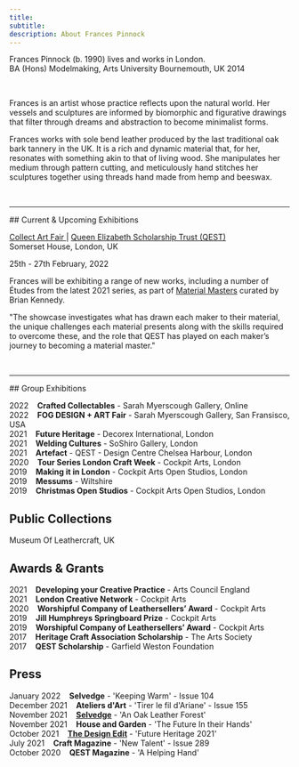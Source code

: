 ```yaml
---
title: 
subtitle: 
description: About Frances Pinnock
---
```

Frances Pinnock (b. 1990) lives and works in London.  
BA (Hons) Modelmaking, Arts University Bournemouth, UK 2014

<br />

Frances is an artist whose practice reflects upon the natural world. Her vessels and sculptures are informed by biomorphic and figurative drawings that filter through dreams and abstraction to become minimalist forms.

Frances works with sole bend leather produced by the last traditional oak bark tannery in the UK. It is a rich and dynamic material that, for her, resonates with something akin to that of living wood.  She manipulates her medium through pattern cutting, and meticulously hand stitches her sculptures together using threads hand made from hemp and beeswax. 

<br />

<hr />
## Current & Upcoming Exhibitions  

<br />

[Collect Art Fair ](https://www.craftscouncil.org.uk/collect-art-fair) | [Queen Elizabeth Scholarship Trust (QEST)](https://www.qest.org.uk/)  
Somerset House, London, UK

25th - 27th February, 2022  

Frances will be exhibiting a range of new works, including a number of Études from the latest 2021 series, as part of [Material Masters](https://www.qest.org.uk/qest-to-return-to-collect-in-2022-with-material-masters/) curated by Brian Kennedy. 

"The showcase investigates what has drawn each maker to their material, the unique challenges each material presents along with the skills required to overcome these, and the role that QEST has played on each maker’s journey to becoming a material master."

<br />
<hr />
## Group Exhibitions
  
2022&nbsp;&nbsp;&nbsp; **Crafted Collectables** - Sarah Myerscough Gallery, Online  
2022&nbsp;&nbsp;&nbsp; **FOG DESIGN + ART Fair** - Sarah Myerscough Gallery, San Fransisco, USA  
2021&nbsp;&nbsp;&nbsp; **Future Heritage** - Decorex International, London  
2021&nbsp;&nbsp;&nbsp; **Welding Cultures** - SoShiro Gallery, London  
2021&nbsp;&nbsp;&nbsp; **Artefact** - QEST - Design Centre Chelsea Harbour, London    
2020&nbsp;&nbsp;&nbsp; **Tour Series London Craft Week** - Cockpit Arts, London  
2019&nbsp;&nbsp;&nbsp; **Making it in London** - Cockpit Arts Open Studios, London  
2019&nbsp;&nbsp;&nbsp; **Messums** - Wiltshire  
2019&nbsp;&nbsp;&nbsp; **Christmas Open Studios** - Cockpit Arts Open Studios, London  

## Public Collections 

Museum Of Leathercraft, UK

## Awards & Grants  
2021&nbsp;&nbsp;&nbsp; **Developing your Creative Practice** - Arts Council England  
2021&nbsp;&nbsp;&nbsp; **London Creative Network** - Cockpit Arts  
2020&nbsp;&nbsp;&nbsp; **Worshipful Company of Leathersellers’ Award** - Cockpit Arts  
2019&nbsp;&nbsp;&nbsp; **Jill Humphreys Springboard Prize** - Cockpit Arts  
2019&nbsp;&nbsp;&nbsp; **Worshipful Company of Leathersellers’ Award** - Cockpit Arts  
2017&nbsp;&nbsp;&nbsp; **Heritage Craft Association Scholarship** - The Arts Society  
2017&nbsp;&nbsp;&nbsp; **QEST Scholarship** - Garfield Weston Foundation  

## Press

January 2022&nbsp;&nbsp;&nbsp; **Selvedge** - 'Keeping Warm' - Issue 104  
December 2021&nbsp;&nbsp;&nbsp; **Ateliers d'Art** - 'Tirer le fil d'Ariane' - Issue 155  
November 2021&nbsp;&nbsp;&nbsp; **[Selvedge](https://www.selvedge.org/blogs/selvedge/an-oak-leather-forest/)** - 'An Oak Leather Forest'   
November 2021&nbsp;&nbsp;&nbsp; **House and Garden** - 'The Future In their Hands'  
October 2021&nbsp;&nbsp;&nbsp; **[The Design Edit](https://thedesignedit.com/future-heritage-2021/)** - 'Future Heritage 2021'  
July 2021&nbsp;&nbsp;&nbsp; **Craft Magazine** - 'New Talent' - Issue 289   
October 2020&nbsp;&nbsp;&nbsp; **QEST Magazine** - 'A Helping Hand' 
